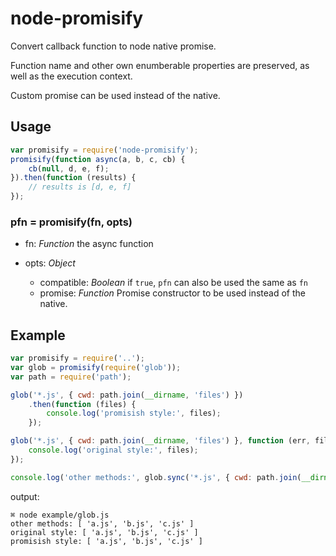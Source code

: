 # node-promisify
Convert callback function to node native promise.

Function name and other own enumberable properties are preserved, as well as the execution context.

Custom promise can be used instead of the native.


## Usage

```javascript
var promisify = require('node-promisify');
promisify(function async(a, b, c, cb) {
    cb(null, d, e, f);
}).then(function (results) {
    // results is [d, e, f]
});

```

### pfn = promisify(fn, opts)

* fn: *Function* the async function
* opts: *Object*

    * compatible: *Boolean* if `true`, `pfn` can also be used the same as `fn`
    * promise: *Function* Promise constructor to be used instead of the native.

## Example

```javascript
var promisify = require('..');
var glob = promisify(require('glob'));
var path = require('path');

glob('*.js', { cwd: path.join(__dirname, 'files') })
    .then(function (files) {
        console.log('promisish style:', files);
    });

glob('*.js', { cwd: path.join(__dirname, 'files') }, function (err, files) {
    console.log('original style:', files);
});

console.log('other methods:', glob.sync('*.js', { cwd: path.join(__dirname, 'files') }));
```

output:

```
⌘ node example/glob.js
other methods: [ 'a.js', 'b.js', 'c.js' ]
original style: [ 'a.js', 'b.js', 'c.js' ]
promisish style: [ 'a.js', 'b.js', 'c.js' ]
```
